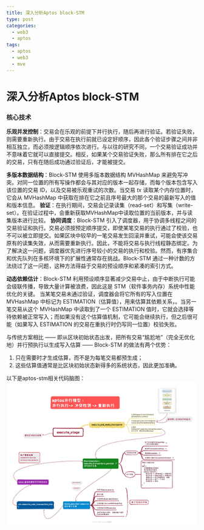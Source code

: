```yaml
---
title: 深入分析Aptos block-STM
type: post
categories:
  - web3
  - aptos
tags:
  - aptos
  - web3
  - mve
---
```

# 深入分析Aptos block-STM
### 核心技术
**乐观并发控制**：交易会在乐观的前提下并行执行，随后再进行验证。若验证失败，则需要重新执行。由于交易在执行前就已设定好顺序，因此各个验证步骤之间并非相互独立，而必须按逻辑顺序依次进行。与以往的研究不同，一个交易验证成功并不意味着它就可以直接提交。相反，如果某个交易验证失败，那么所有排在它之后的交易，只有在随后成功通过验证后，才能被提交。  

**多版本数据结构**：Block-STM 使用多版本数据结构 MVHashMap 来避免写冲突。对同一位置的所有写操作都会与其对应的版本一起存储，而每个版本包含写入该位置的交易 ID，以及交易被乐观重试的次数。当交易 *tx* 读取某个内存位置时，它会从 MVHashMap 中获取在排在它之前且序号最大的那个交易的最新写入的值和版本信息。
**验证**：在执行期间，交易会记录读集（read-set）和写集（write-set）。在验证过程中，会重新获取MVHashMap中读取位置的当前版本，并与读集版本进行比较。
**协同调度**：Block-STM 引入了调度器，用于协调多线程之间的交易验证和执行。交易必须按预定顺序提交，即使某笔交易的执行通过了校验，也不可以被立即提交。如果区块中较早的一笔交易发生回滚并重试，可能会使该交易原有的读集失效，从而需要重新执行。因此，不能将交易与执行线程静态绑定。为了解决这一问题，调度器优先进行序号较小的交易的执行和校验。然而，有序集合和优先队列在多核环境下的扩展性通常存在挑战。Block-STM 通过一种计数的方法绕过了这一问题，这种方法得益于交易的预设顺序和紧凑的索引方式。

**动态依赖估计**：Block-STM 利用预设顺序显著减少交易中止，由于中断执行可能会级联传播，导致大量计算被浪费，因此这是 STM（软件事务内存）系统中性能优化的关键。
当某笔交易未通过验证，调度器会将它所有的写入位置在 MVHashMap 中标记为 ESTIMATION（估算值），用来估算其依赖关系，。当另一笔交易从这个 MVHashMap 中读取到了一个 ESTIMATION 值时，它就会选择等待依赖被正常写入；而如果没有这个估算值机制，它可能会继续执行，但之后很可能（如果写入 ESTIMATION 的交易在重执行时仍写同一位置）校验失败。

与传统方案相比 —— 即从区块初始状态出发，把所有交易“尴尬地”（完全无优化地）并行预执行以生成写入估算 —— Block-STM 的做法有两个优势：
1.	只在需要时才生成估算，而不是为每笔交易都预生成；
2.	这些估算值通常是比区块初始状态新得多的系统状态，因此更加准确。

以下是aptos-stm相关代码脑图：
![aptos_execute_stage.jpg](../assets/img/aptos_execute_stage.jpg)
